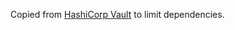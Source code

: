 Copied from [HashiCorp Vault](https://github.com/hashicorp/vault/tree/main/shamir) to limit dependencies.
